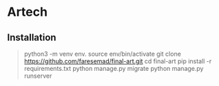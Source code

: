 # Artech

## Installation

> python3 -m venv env.
> source env/bin/activate
> git clone https://github.com/faresemad/final-art.git
> cd final-art
> pip install -r requirements.txt
> python manage.py migrate
> python manage.py runserver
